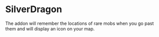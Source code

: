 # SilverDragon

The addon will remember the locations of rare mobs when you go past them and will display an icon on your map.
